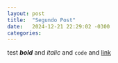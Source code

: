 ```yaml
---
layout: post
title:  "Segundo Post"
date:   2024-12-21 22:29:02 -0300
categories: 
---
```


test ***bold*** and *italic* and `code` and [link](https://www.google.com)
